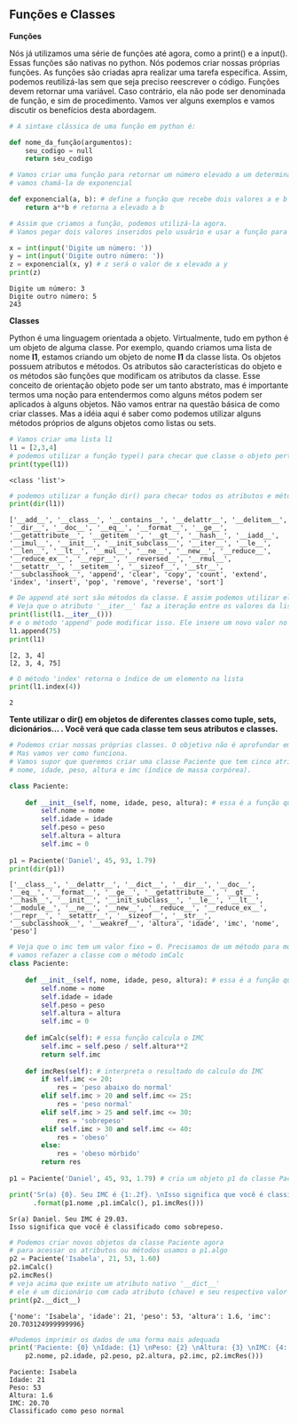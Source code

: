 
## Funções e Classes

**Funções**

Nós já utilizamos uma série de funções até agora, como a print() e a input(). Essas funções são nativas no python.
Nós podemos criar nossas próprias funções. As funções são criadas apra realizar uma tarefa específica.
Assim, podemos reutilizá-las sem que seja preciso reescrever o código.
Funções devem retornar uma variável. Caso contrário, ela não pode ser denominada de função, e sim de procedimento.
Vamos ver alguns exemplos e vamos discutir os benefícios desta abordagem.


```python
# A sintaxe clássica de uma função em python é:

def nome_da_função(argumentos):
    seu_codigo = null 
    return seu_codigo
```


```python
# Vamos criar uma função para retornar um número elevado a um determinado valor
# vamos chamá-la de exponencial

def exponencial(a, b): # define a função que recebe dois valores a e b
    return a**b # retorna a elevado a b
```


```python
# Assim que criamos a função, podemos utilizá-la agora. 
# Vamos pegar dois valores inseridos pelo usuário e usar a função para retornar um valor elevado ao outro

x = int(input('Digite um número: '))
y = int(input('Digite outro número: '))
z = exponencial(x, y) # z será o valor de x elevado a y
print(z)
```

    Digite um número: 3
    Digite outro número: 5
    243


**Classes**

Python é uma linguagem orientada a objeto. Virtualmente, tudo em python é um objeto de alguma classe. Por exemplo, quando criamos uma lista de nome **l1**, estamos criando um objeto de nome **l1** da classe lista.
Os objetos possuem atributos e métodos. Os atributos são características do objeto e os métodos são funções que modificam os atributos da classe.
Esse conceito de orientação  objeto pode ser um tanto abstrato, mas é importante termos uma noção para entendermos como alguns métos podem ser aplicados à alguns objetos.
Não vamos entrar na questão básica de como criar classes. Mas a idéia aqui é saber como podemos utilizar alguns métodos próprios de alguns objetos como listas ou sets.


```python
# Vamos criar uma lista l1
l1 = [2,3,4]
# podemos utilizar a função type() para checar que classe o objeto pertence
print(type(l1))
```

    <class 'list'>



```python
# podemos utilizar a função dir() para checar todos os atributos e métodos da nossa classe
print(dir(l1))
```

    ['__add__', '__class__', '__contains__', '__delattr__', '__delitem__', '__dir__', '__doc__', '__eq__', '__format__', '__ge__', '__getattribute__', '__getitem__', '__gt__', '__hash__', '__iadd__', '__imul__', '__init__', '__init_subclass__', '__iter__', '__le__', '__len__', '__lt__', '__mul__', '__ne__', '__new__', '__reduce__', '__reduce_ex__', '__repr__', '__reversed__', '__rmul__', '__setattr__', '__setitem__', '__sizeof__', '__str__', '__subclasshook__', 'append', 'clear', 'copy', 'count', 'extend', 'index', 'insert', 'pop', 'remove', 'reverse', 'sort']



```python
# De append até sort são métodos da classe. E assim podemos utilizar eles para modificar ou extrair infromações dos atributos da classe.
# Veja que o atributo '__iter__' faz a iteração entre os valores da lista
print(list(l1.__iter__()))
# e o método 'append' pode modificar isso. Ele insere um novo valor no final da lista
l1.append(75)
print(l1)
```

    [2, 3, 4]
    [2, 3, 4, 75]



```python
# O método 'index' retorna o índice de um elemento na lista
print(l1.index(4))
```

    2


**Tente utilizar o dir() em objetos de diferentes classes como tuple, sets, dicionários... . Você verá que cada classe tem seus atributos e classes.**


```python
# Podemos criar nossas próprias classes. O objetivo não é aprofundar em orientação a objeto aqui.
# Mas vamos ver como funciona.
# Vamos supor que queremos criar uma classe Paciente que tem cinco atributos:
# nome, idade, peso, altura e imc (índice de massa corpórea).

class Paciente:
    
    def __init__(self, nome, idade, peso, altura): # essa é a função que chamamos de construtor
        self.nome = nome
        self.idade = idade
        self.peso = peso
        self.altura = altura
        self.imc = 0
        
p1 = Paciente('Daniel', 45, 93, 1.79)
print(dir(p1))
```

    ['__class__', '__delattr__', '__dict__', '__dir__', '__doc__', '__eq__', '__format__', '__ge__', '__getattribute__', '__gt__', '__hash__', '__init__', '__init_subclass__', '__le__', '__lt__', '__module__', '__ne__', '__new__', '__reduce__', '__reduce_ex__', '__repr__', '__setattr__', '__sizeof__', '__str__', '__subclasshook__', '__weakref__', 'altura', 'idade', 'imc', 'nome', 'peso']



```python
# Veja que o imc tem um valor fixo = 0. Precisamos de um método para modificar isso.
# vamos refazer a classe com o método imCalc
class Paciente:
    
    def __init__(self, nome, idade, peso, altura): # essa é a função que chamamos de construtor (__init__). 
        self.nome = nome
        self.idade = idade
        self.peso = peso
        self.altura = altura
        self.imc = 0
        
    def imCalc(self): # essa função calcula o IMC
        self.imc = self.peso / self.altura**2
        return self.imc
    
    def imcRes(self): # interpreta o resultado do calculo do IMC
        if self.imc <= 20:
            res = 'peso abaixo do normal'
        elif self.imc > 20 and self.imc <= 25:
            res = 'peso normal'
        elif self.imc > 25 and self.imc <= 30:
            res = 'sobrepeso'
        elif self.imc > 30 and self.imc <= 40:
            res = 'obeso'
        else:
            res = 'obeso mórbido'
        return res
    
p1 = Paciente('Daniel', 45, 93, 1.79) # cria um objeto p1 da classe Paciente. É necessário passar os 4 parâmetros

print('Sr(a) {0}. Seu IMC é {1:.2f}. \nIsso significa que você é classificado como {2}.'
      .format(p1.nome ,p1.imCalc(), p1.imcRes()))
```

    Sr(a) Daniel. Seu IMC é 29.03. 
    Isso significa que você é classificado como sobrepeso.



```python
# Podemos criar novos objetos da classe Paciente agora
# para acessar os atributos ou métodos usamos o p1.algo
p2 = Paciente('Isabela', 21, 53, 1.60)
p2.imCalc()
p2.imcRes()
# veja acima que existe um atributo nativo '__dict__'
# ele é um dicionário com cada atributo (chave) e seu respectivo valor
print(p2.__dict__)
```

    {'nome': 'Isabela', 'idade': 21, 'peso': 53, 'altura': 1.6, 'imc': 20.703124999999996}



```python
#Podemos imprimir os dados de uma forma mais adequada
print('Paciente: {0} \nIdade: {1} \nPeso: {2} \nAltura: {3} \nIMC: {4:.2f} \nClassificado como {5}'.format(
    p2.nome, p2.idade, p2.peso, p2.altura, p2.imc, p2.imcRes()))
```

    Paciente: Isabela 
    Idade: 21 
    Peso: 53 
    Altura: 1.6 
    IMC: 20.70 
    Classificado como peso normal

